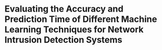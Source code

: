 # Evaluating the Accuracy and Prediction Time of Different Machine Learning Techniques for Network Intrusion Detection Systems
